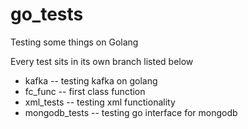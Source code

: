 # go_tests
Testing some things on Golang

Every test sits in its own branch listed below
- kafka -- testing kafka on golang
- fc_func -- first class function
- xml_tests -- testing xml functionality
- mongodb_tests -- testing go interface for mongodb
